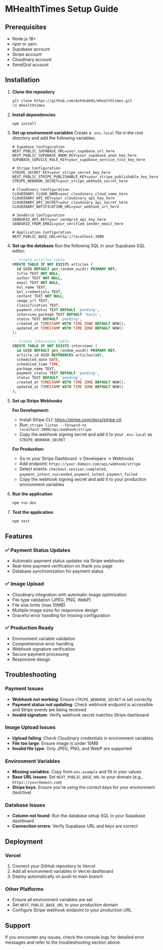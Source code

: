 # MHealthTimes Setup Guide

## Prerequisites
- Node.js 18+ 
- npm or yarn
- Supabase account
- Stripe account
- Cloudinary account
- SendGrid account

## Installation

1. **Clone the repository**
   ```bash
   git clone https://github.com/Ashdude01/mhealthtimes.git
   cd mhealthtimes
   ```

2. **Install dependencies**
   ```bash
   npm install
   ```

3. **Set up environment variables**
   Create a `.env.local` file in the root directory and add the following variables:
   ```env
   # Supabase Configuration
   NEXT_PUBLIC_SUPABASE_URL=your_supabase_url_here
   NEXT_PUBLIC_SUPABASE_ANON_KEY=your_supabase_anon_key_here
   SUPABASE_SERVICE_ROLE_KEY=your_supabase_service_role_key_here

   # Stripe Configuration
   STRIPE_SECRET_KEY=your_stripe_secret_key_here
   NEXT_PUBLIC_STRIPE_PUBLISHABLE_KEY=your_stripe_publishable_key_here
   STRIPE_WEBHOOK_SECRET=your_stripe_webhook_secret_here

   # Cloudinary Configuration
   CLOUDINARY_CLOUD_NAME=your_cloudinary_cloud_name_here
   CLOUDINARY_API_KEY=your_cloudinary_api_key_here
   CLOUDINARY_API_SECRET=your_cloudinary_api_secret_here
   CLOUDINARY_NOTIFICATION_URL=your_webhook_url_here

   # SendGrid Configuration
   SENDGRID_API_KEY=your_sendgrid_api_key_here
   SENDGRID_FROM_EMAIL=your_verified_sender_email_here

   # Application Configuration
   NEXT_PUBLIC_BASE_URL=http://localhost:3000
   ```

4. **Set up the database**
   Run the following SQL in your Supabase SQL editor:
   ```sql
   -- Create articles table
   CREATE TABLE IF NOT EXISTS articles (
     id UUID DEFAULT gen_random_uuid() PRIMARY KEY,
     title TEXT NOT NULL,
     author TEXT NOT NULL,
     email TEXT NOT NULL,
     kol_name TEXT,
     kol_credentials TEXT,
     content TEXT NOT NULL,
     image_url TEXT,
     classification TEXT,
     payment_status TEXT DEFAULT 'pending',
     interview_package TEXT DEFAULT 'basic',
     status TEXT DEFAULT 'pending',
     created_at TIMESTAMP WITH TIME ZONE DEFAULT NOW(),
     updated_at TIMESTAMP WITH TIME ZONE DEFAULT NOW()
   );

   -- Create interviews table
   CREATE TABLE IF NOT EXISTS interviews (
     id UUID DEFAULT gen_random_uuid() PRIMARY KEY,
     article_id UUID REFERENCES articles(id),
     scheduled_date DATE,
     scheduled_time TIME,
     package_name TEXT,
     payment_status TEXT DEFAULT 'pending',
     status TEXT DEFAULT 'pending',
     created_at TIMESTAMP WITH TIME ZONE DEFAULT NOW(),
     updated_at TIMESTAMP WITH TIME ZONE DEFAULT NOW()
   );
   ```

5. **Set up Stripe Webhooks**
   
   **For Development:**
   - Install Stripe CLI: https://stripe.com/docs/stripe-cli
   - Run: `stripe listen --forward-to localhost:3000/api/webhook/stripe`
   - Copy the webhook signing secret and add it to your `.env.local` as `STRIPE_WEBHOOK_SECRET`

   **For Production:**
   - Go to your Stripe Dashboard → Developers → Webhooks
   - Add endpoint: `https://your-domain.com/api/webhook/stripe`
   - Select events: `checkout.session.completed`, `payment_intent.succeeded`, `payment_intent.payment_failed`
   - Copy the webhook signing secret and add it to your production environment variables

6. **Run the application**
   ```bash
   npm run dev
   ```

7. **Test the application**
   ```bash
   npm test
   ```

## Features

### ✅ **Payment Status Updates**
- Automatic payment status updates via Stripe webhooks
- Real-time payment verification on thank you page
- Database synchronization for payment status

### ✅ **Image Upload**
- Cloudinary integration with automatic image optimization
- File type validation (JPEG, PNG, WebP)
- File size limits (max 10MB)
- Multiple image sizes for responsive design
- Graceful error handling for missing configuration

### ✅ **Production Ready**
- Environment variable validation
- Comprehensive error handling
- Webhook signature verification
- Secure payment processing
- Responsive design

## Troubleshooting

### Payment Issues
- **Webhook not working**: Ensure `STRIPE_WEBHOOK_SECRET` is set correctly
- **Payment status not updating**: Check webhook endpoint is accessible and Stripe events are being received
- **Invalid signature**: Verify webhook secret matches Stripe dashboard

### Image Upload Issues
- **Upload failing**: Check Cloudinary credentials in environment variables
- **File too large**: Ensure image is under 10MB
- **Invalid file type**: Only JPEG, PNG, and WebP are supported

### Environment Variables
- **Missing variables**: Copy from `env.example` and fill in your values
- **Base URL issues**: Set `NEXT_PUBLIC_BASE_URL` to your domain (e.g., `https://yourdomain.com`)
- **Stripe keys**: Ensure you're using the correct keys for your environment (test/live)

### Database Issues
- **Column not found**: Run the database setup SQL in your Supabase dashboard
- **Connection errors**: Verify Supabase URL and keys are correct

## Deployment

### Vercel
1. Connect your GitHub repository to Vercel
2. Add all environment variables in Vercel dashboard
3. Deploy automatically on push to main branch

### Other Platforms
- Ensure all environment variables are set
- Set `NEXT_PUBLIC_BASE_URL` to your production domain
- Configure Stripe webhook endpoint to your production URL

## Support

If you encounter any issues, check the console logs for detailed error messages and refer to the troubleshooting section above.
